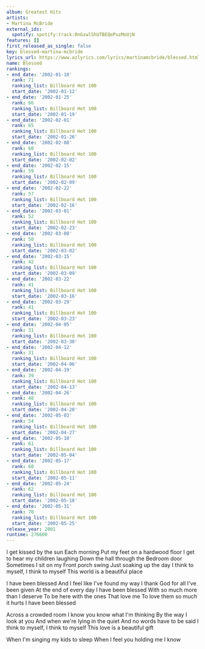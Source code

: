 ```yaml
---
album: Greatest Hits
artists:
- Martina McBride
external_ids:
  spotify: spotify:track:0nGzwlShUTBEQePuzMoUjN
features: []
first_released_as_single: false
key: blessed-martina-mcbride
lyrics_url: https://www.azlyrics.com/lyrics/martinamcbride/blessed.html
name: Blessed
rankings:
- end_date: '2002-01-18'
  rank: 71
  ranking_list: Billboard Hot 100
  start_date: '2002-01-12'
- end_date: '2002-01-25'
  rank: 66
  ranking_list: Billboard Hot 100
  start_date: '2002-01-19'
- end_date: '2002-02-01'
  rank: 65
  ranking_list: Billboard Hot 100
  start_date: '2002-01-26'
- end_date: '2002-02-08'
  rank: 60
  ranking_list: Billboard Hot 100
  start_date: '2002-02-02'
- end_date: '2002-02-15'
  rank: 59
  ranking_list: Billboard Hot 100
  start_date: '2002-02-09'
- end_date: '2002-02-22'
  rank: 57
  ranking_list: Billboard Hot 100
  start_date: '2002-02-16'
- end_date: '2002-03-01'
  rank: 52
  ranking_list: Billboard Hot 100
  start_date: '2002-02-23'
- end_date: '2002-03-08'
  rank: 50
  ranking_list: Billboard Hot 100
  start_date: '2002-03-02'
- end_date: '2002-03-15'
  rank: 42
  ranking_list: Billboard Hot 100
  start_date: '2002-03-09'
- end_date: '2002-03-22'
  rank: 41
  ranking_list: Billboard Hot 100
  start_date: '2002-03-16'
- end_date: '2002-03-29'
  rank: 41
  ranking_list: Billboard Hot 100
  start_date: '2002-03-23'
- end_date: '2002-04-05'
  rank: 31
  ranking_list: Billboard Hot 100
  start_date: '2002-03-30'
- end_date: '2002-04-12'
  rank: 31
  ranking_list: Billboard Hot 100
  start_date: '2002-04-06'
- end_date: '2002-04-19'
  rank: 39
  ranking_list: Billboard Hot 100
  start_date: '2002-04-13'
- end_date: '2002-04-26'
  rank: 48
  ranking_list: Billboard Hot 100
  start_date: '2002-04-20'
- end_date: '2002-05-03'
  rank: 54
  ranking_list: Billboard Hot 100
  start_date: '2002-04-27'
- end_date: '2002-05-10'
  rank: 61
  ranking_list: Billboard Hot 100
  start_date: '2002-05-04'
- end_date: '2002-05-17'
  rank: 60
  ranking_list: Billboard Hot 100
  start_date: '2002-05-11'
- end_date: '2002-05-24'
  rank: 62
  ranking_list: Billboard Hot 100
  start_date: '2002-05-18'
- end_date: '2002-05-31'
  rank: 70
  ranking_list: Billboard Hot 100
  start_date: '2002-05-25'
release_year: 2001
runtime: 276600
---
```

I get kissed by the sun
Each morning
Put my feet on a hardwood floor
I get to hear my children laughing
Down the hall through the
Bedroom door
Sometimes I sit on my
Front porch swing
Just soaking up the day
I think to myself, I think to myself
This world is a beautiful place


I have been blessed
And I feel like I've found my way
I thank God for all I've been given
At the end of every day
I have been blessed
With so much more than I deserve
To be here with the ones
That love me
To love them so much it hurts
I have been blessed

Across a crowded room
I know you know what I'm thinking
By the way I look at you
And when we're lying in the quiet
And no words have to be said
I think to myself, I think to myself
This love is a beautiful gift



When I'm singing my kids to sleep
When I feel you holding me
I know
